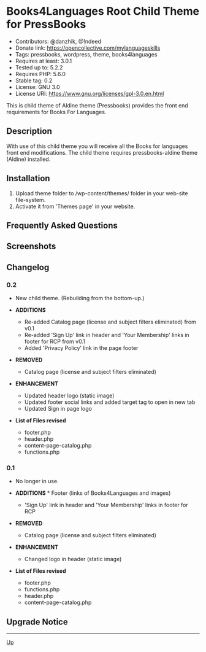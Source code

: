 # Books4Languages Root Child Theme for PressBooks

* Contributors: @danzhik, @!ndeed
* Donate link: https://opencollective.com/mylanguageskills
* Tags: pressbooks, wordpress, theme, books4languages
* Requires at least: 3.0.1
* Tested up to: 5.2.2
* Requires PHP: 5.6.0
* Stable tag: 0.2
* License: GNU 3.0
* License URI: https://www.gnu.org/licenses/gpl-3.0.en.html

This is child theme of Aldine theme (Pressbooks) provides the front end requirements for Books For Languages.

## Description

With use of this child theme you will receive all the Books for languages front end modifications. The child theme requires pressbooks-aldine theme (Aldine) installed.

## Installation

1. Upload theme folder to /wp-content/themes/ folder in your web-site file-system.
1. Activate it from 'Themes page' in your website.

## Frequently Asked Questions

## Screenshots

## Changelog

### 0.2
* New child theme. (Rebuilding from the bottom-up.)

* **ADDITIONS**
    * Re-added Catalog page (license and subject filters eliminated) from v0.1
    * Re-added 'Sign Up' link in header and 'Your Membership' links in footer for RCP from v0.1
    * Added 'Privacy Policy' link in the page footer


* **REMOVED**
    * Catalog page (license and subject filters eliminated)

* **ENHANCEMENT**
    * Updated header logo (static image)
    * Updated footer social links and added target tag to open in new tab
    * Updated Sign in page logo

* **List of Files revised**
	 * footer.php
   * header.php
   * content-page-catalog.php
   * functions.php

### 0.1
* No longer in use.

* **ADDITIONS**
	  * Footer (links of Books4Languages and images)
    * 'Sign Up' link in header and 'Your Membership' links in footer for RCP  

* **REMOVED**
    * Catalog page (license and subject filters eliminated)

* **ENHANCEMENT**
    * Changed logo in header (static image)

* **List of Files revised**
	 * footer.php
   * functions.php
   * header.php
   * content-page-catalog.php

## Upgrade Notice

---
[Up](/Readme.md)

